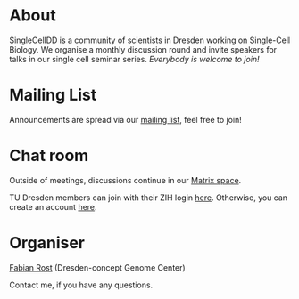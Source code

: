 # About

SingleCellDD is a community of scientists in Dresden working on Single-Cell Biology. We organise a monthly discussion round and invite speakers for talks in our single cell seminar series. _Everybody is welcome to join!_

# Mailing List 

Announcements are spread via our [mailing list](https://mailman.zih.tu-dresden.de/groups/listinfo/singlecell), feel free to join!

# Chat room

Outside of meetings, discussions continue in our [Matrix space](https://matrix.to/#/#single-cell-dresden:tu-dresden.de).

TU Dresden members can join with their ZIH login [here](https://matrix.tu-dresden.de/#/#single-cell-dresden:tu-dresden.de). Otherwise, you can create an account [here](https://app.element.io/#/login).

# Organiser

[Fabian Rost](https://fis.tu-dresden.de/portal/de/researchers/fabian-rost(3bddab67-b069-483b-90a8-48277c1b80e0).html) (Dresden-concept Genome Center)

Contact me, if you have any questions.
